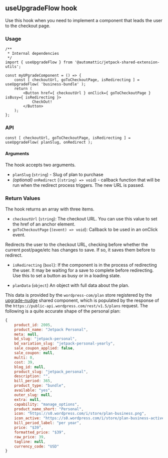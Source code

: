 ## useUpgradeFlow hook

Use this hook when you need to implement a component that leads the user to the checkout page.

### Usage

```es6
/**
 * Internal dependencies
 */
import { useUpgradeFlow } from '@automattic/jetpack-shared-extension-utils';

const myUPgradeComponent = () => {
	const [ checkoutUrl, goToCheckoutPage, isRedirecting ] = useUpgradeFlow( 'business-bundle' );
	return (
		<Button href={ checkoutUrl } onClick={ goToCheckoutPage } isBusy={ isRedirecting }>
			CheckOut!
		</Button>
	);
};
```

### API

`const [ checkoutUrl, goToCheckoutPage, isRedirecting ] = useUpgradeFlow( planSlug, onRedirect );`

#### Arguments

The hook accepts two arguments.

- `planSlug` (`string`) - Slug of plan to purchase
- _(optional)_ `onRedirect` (`(string) => void`) - callback function that will
  be run when the redirect process triggers. The new URL is passed.

### Return Values

The hook returns an array with three items.

- `checkoutUrl` (`string`): The checkout URL. You can use this value to set the href of an anchor element.
- `goToCheckoutPage` (`(event) => void`): Callback to be used in an onClick event.

Redirects the user to the checkout URL, checking before whether the current
post/page/etc has changes to save. If so, it saves them before to redirect.

- `isRedirecting` (`bool`): If the component is in the process of redirecting the
  user. It may be waiting for a save to complete before redirecting. Use
  this to set a button as busy or in a loading state.

- `planData` (`object`) An object with full data about the plan.

This data is provided by the `wordpress-com/plan` store registered by the [upgrade-nudge](../upgrade-nudge/store.js) shared component, which is populated by the response of the `https://public-api.wordpress.com/rest/v1.5/plans` request.
The following is a quite accurate shape of the personal plan:

```js
{
	product_id: 2005,
	product_name: "Jetpack Personal",
	meta: null,
	bd_slug: "jetpack-personal",
	bd_variation_slug: "jetpack-personal-yearly",
	sale_coupon_applied: false,
	sale_coupon: null,
	multi: 0,
	cost: 39,
	blog_id: null,
	product_slug: "jetpack_personal",
	description: "",
	bill_period: 365,
	product_type: "bundle",
	available: "yes",
	outer_slug: null,
	extra: null,
	capability: "manage_options",
	product_name_short: "Personal",
	icon: "https://s0.wordpress.com/i/store/plan-business.png",
	icon_active: "https://s0.wordpress.com/i/store/plan-business-active.png",
	bill_period_label: "per year",
	price: "$39",
	formatted_price: "$39",
	raw_price: 39,
	tagline: null,
	currency_code: "USD"
}
```
